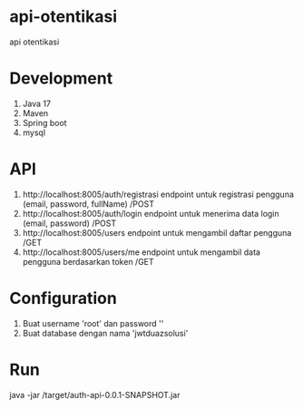 # api-otentikasi
api otentikasi



# Development
1.  Java 17
2.  Maven
3.  Spring boot
4.  mysql


# API

1. http://localhost:8005/auth/registrasi endpoint untuk registrasi pengguna (email, password, fullName) /POST
2. http://localhost:8005/auth/login endpoint untuk menerima data login (email, password)  /POST
3. http://localhost:8005/users endpoint untuk mengambil daftar pengguna /GET
4. http://localhost:8005/users/me endpoint untuk mengambil data pengguna berdasarkan token  /GET

# Configuration
1. Buat username 'root' dan password ''
2. Buat database dengan nama 'jwtduazsolusi'

# Run
java -jar /target/auth-api-0.0.1-SNAPSHOT.jar
